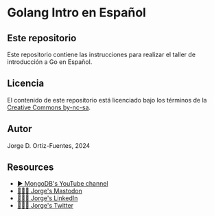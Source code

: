 # Golang Intro en Español

## Este repositorio

Este repositorio contiene las instrucciones para realizar el taller de introducción a Go en Español.

## Licencia

El contenido de este repositorio está licenciado bajo los términos de la [Creative Commons by-nc-sa](./LICENSE.txt).

## Autor

Jorge D. Ortiz-Fuentes, 2024

## Resources

- [▶️ MongoDB's YouTube channel](https://www.youtube.com/c/MongoDBofficial)
- [🙋🏻‍♂️ Jorge's Mastodon](https://fosstodon.org/@jdortiz)
- [🧑🏻‍💻 Jorge's LinkedIn](https://www.linkedin.com/in/jorgeortiz/)
- [🙋🏻‍♂️ Jorge's Twitter](https://twitter.com/jdortiz)
